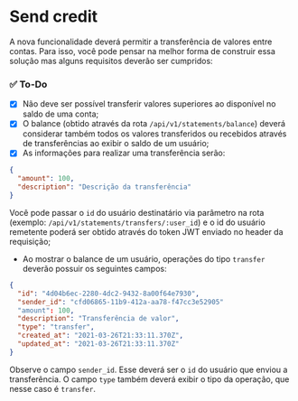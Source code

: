 # Send credit
A nova funcionalidade deverá permitir a transferência de valores entre contas. Para isso, você pode pensar na melhor forma de construir essa solução mas alguns requisitos deverão ser cumpridos:

### ✅️ To-Do
- [X] Não deve ser possível transferir valores superiores ao disponível no saldo de uma conta;
- [X] O balance (obtido através da rota `/api/v1/statements/balance`) deverá considerar também todos os valores transferidos ou recebidos através de transferências ao exibir o saldo de um usuário;
- [X] As informações para realizar uma transferência serão:

```json
{
  "amount": 100,
  "description": "Descrição da transferência"
}
```

Você pode passar o `id` do usuário destinatário via parâmetro na rota (exemplo: `/api/v1/statements/transfers/:user_id`) e o id do usuário remetente poderá ser obtido através do token JWT enviado no header da requisição;

- Ao mostrar o balance de um usuário, operações do tipo `transfer` deverão possuir os seguintes campos:

```json
{
  "id": "4d04b6ec-2280-4dc2-9432-8a00f64e7930",
  "sender_id": "cfd06865-11b9-412a-aa78-f47cc3e52905"
  "amount": 100,
  "description": "Transferência de valor",
  "type": "transfer",
  "created_at": "2021-03-26T21:33:11.370Z",
  "updated_at": "2021-03-26T21:33:11.370Z"
}
```

Observe o campo `sender_id`. Esse deverá ser o `id` do usuário que enviou a transferência.
O campo `type` também deverá exibir o tipo da operação, que nesse caso é `transfer`.
